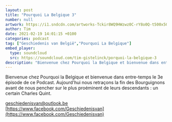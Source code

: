 ```yaml
---
layout: post
title: "Pourquoi La Belgique 3"
number: null
artwork: https://i1.sndcdn.com/artworks-Tckir8WQ9HWzwz0C-rY8o0Q-t500x500.jpg
author: Tim
date: 2021-02-19 14:01:15 +0100
categories: podcast
tag: ["Geschiedenis van België","Pourquoi La Belgique"]
embed_player:
  type: soundcloud
  src: https://soundcloud.com/tim-gistelinck/porquoi-la-belgique-3
description: "Bienvenue chez Pourquoi la Belgique et bienvenue dans entre-temps le 3e épisode de ce Podcast."
---
```

Bienvenue chez Pourquoi la Belgique et bienvenue dans entre-temps le 3e épisode de ce Podcast. Aujourd'hui nous retraçons la fin des Bourguignons avant de nous pencher sur le plus proéminent de leurs descendants : un certain Charles Quint.

geschiedenisvan@outlook.be
[https://www.facebook.com/Geschiedenisvan](https://www.facebook.com/Geschiedenisvan)